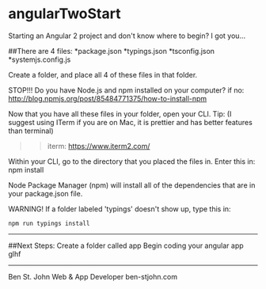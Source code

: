 # angularTwoStart
Starting an Angular 2 project and don't know where to begin? I got you...

##There are 4 files:
*package.json
*typings.json
*tsconfig.json
*systemjs.config.js

Create a folder, and place all 4 of these files in that folder.


STOP!!! Do you have Node.js and npm installed on your computer?
if no:
  http://blog.npmjs.org/post/85484771375/how-to-install-npm




Now that you have all these files in your folder, open your CLI.
Tip: (I suggest using ITerm if you are on Mac, it is prettier and has better features than terminal)
>>iterm: https://www.iterm2.com/

Within your CLI, go to the directory that you placed the files in.
Enter this in: npm install

Node Package Manager (npm) will install all of the dependencies that are in your package.json file.

WARNING! If a folder labeled 'typings' doesn't show up, type this in:
```
npm run typings install
```
---

##Next Steps:
Create a folder called app
Begin coding your angular app
glhf

------
Ben St. John
Web & App Developer
ben-stjohn.com
